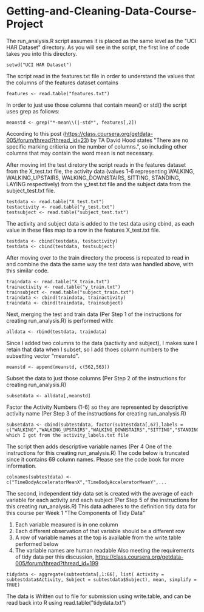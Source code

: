 Getting-and-Cleaning-Data-Course-Project
========================================

The run_analysis.R script assumes it is placed as the same level as the "UCI HAR Dataset" directory.  As you will see in the script, the first line of code takes you into this directory.
```{r}
setwd("UCI HAR Dataset") 
```
The script read in the features.txt file in order to understand the values that the columns of the features dataset contains
```{r}
features <- read.table("features.txt")
```

In order to just use those columns that contain mean() or std() the script uses grep as follows:
```{r}
meanstd <- grep("*-mean\\(|-std*", features[,2])
```
According to this post (https://class.coursera.org/getdata-005/forum/thread?thread_id=23) by TA David Hood states "There are no specific marking critieria on the number of columns.", so including other columns that may contain the word mean is not necessary.

After moving int the test diretory the script reads in the features dataset from the X_test.txt file, the activity data (values 1-6 representing WALKING, WALKING_UPSTAIRS, WALKING_DOWNSTAIRS, SITTING, STANDING, LAYING respectively) from the y_test.txt file and the subject data from the subject_test.txt file.
```{r}
testdata <- read.table("X_test.txt")
testactivity <- read.table("y_test.txt")
testsubject <- read.table("subject_test.txt")
```

The activity and subject data is added to the test data using cbind, as each value in these files map to a row in the features X_test.txt file.
```{r}
testdata <- cbind(testdata, testactivity) 
testdata <- cbind(testdata, testsubject)
``` 

After moving over to the train directory the process is repeated to read in and combine the data the same way the test data was handled above, with this similar code.
```{r}
traindata <- read.table("X_train.txt")
trainactivity <- read.table("y_train.txt")
trainsubject <- read.table("subject_train.txt")
traindata <- cbind(traindata, trainactivity)
traindata <- cbind(traindata, trainsubject)
```

Next, merging the test and train data (Per Step 1 of the instructions for  creating run_analysis.R) is performed with:
```{r}
alldata <- rbind(testdata, traindata)
```
Since I added two columns to the data (sactivity and subject), I  makes sure I retain that data when I subset, so I add thoes column numbers to the subsetting vector "meanstd".
```{r}
meanstd <- append(meanstd, c(562,563))
```

Subset the data to just those columns (Per Step 2 of the instructions for creating run_analysis.R)
```{r}
subsetdata <- alldata[,meanstd]
```

Factor the Activity Numbers (1-6) so they are represented by descriptive activity name (Per Step 3 of the instructions for creating run_analysis.R)
```{r}
subsetdata <- cbind(subtestdata, factor(subtestdata[,67],labels = c("WALKING","WALKING_UPSTAIRS","WALKING_DOWNSTAIRS","SITTING","STANDING","LAYING"))) which I got from the activity_labels.txt file
```
The script then adds descriptive variable names (Per 4 One of the instructions for this creating run_analysis.R)
The code below is truncated since it contains 69 column names.  Please see the code book for more information.
```{r}
colnames(subtestdata) <- c("TimeBodyAcceleratorMeanX","TimeBodyAcceleratorMeanY",...
```

The second, independent tidy data set is created with the average of each variable for each activity and each subject
(Per Step 5 of the instructions for this creating run_analysis.R)
This data adheres to the definition tidy data for this course per Week 1 "The Components of Tidy Data"
1. Each variable measured is in one column
2. Each different observation of that variable should be a different row
3. A row of variable names at the top is available from the write.table performed below
4. The variable names are human readable
Also meeting the requirements of tidy data per this discussion, 
https://class.coursera.org/getdata-005/forum/thread?thread_id=199
```{r}
tidydata <- aggregate(subtestdata[,1:66], list( Activity = subtestdata$Activity, Subject = subtestdata$Subject), mean, simplify = TRUE)
```

The data is Written out to file for submission using write.table, and can be read back into R using read.table("tidydata.txt")

